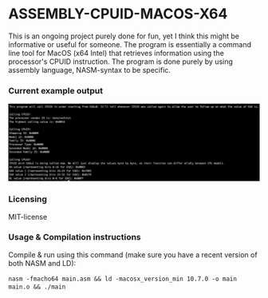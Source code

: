 # ASSEMBLY-CPUID-MACOS-X64
This is an ongoing project purely done for fun, yet I think this might be informative or useful for someone. The program is essentially a command line tool for MacOS (x64 Intel) that retrieves information using the processor's CPUID instruction. The program is done purely by using assembly language, NASM-syntax to be specific.
### Current example output
![Alt text](output_example.png?raw=true "Title")

### Licensing

MIT-license

### Usage & Compilation instructions

Compile & run using this command (make sure you have a recent version of both NASM and LD):

```
nasm -fmacho64 main.asm && ld -macosx_version_min 10.7.0 -o main main.o && ./main
```

